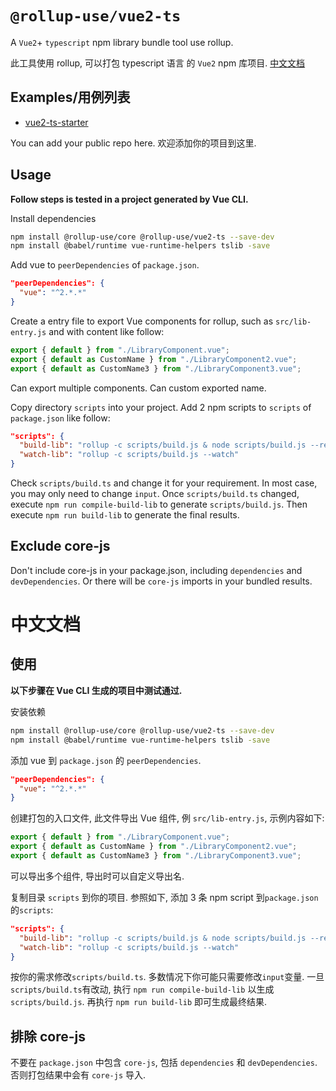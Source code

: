 # `@rollup-use/vue2-ts`

A `Vue2`+ `typescript` npm library bundle tool use rollup.

此工具使用 rollup, 可以打包 typescript 语言 的 `Vue2` npm 库项目. [中文文档](#zh)

## Examples/用例列表

- [vue2-ts-starter](../vue2-ts-starter)

You can add your public repo here. 欢迎添加你的项目到这里.

## Usage

**Follow steps is tested in a project generated by Vue CLI.**

Install dependencies

```sh
npm install @rollup-use/core @rollup-use/vue2-ts --save-dev
npm install @babel/runtime vue-runtime-helpers tslib -save
```

Add vue to `peerDependencies` of `package.json`.

```json
"peerDependencies": {
  "vue": "^2.*.*"
}
```

Create a entry file to export Vue components for rollup, such as `src/lib-entry.js` and with content like follow:

```js
export { default } from "./LibraryComponent.vue";
export { default as CustomName } from "./LibraryComponent2.vue";
export { default as CustomName3 } from "./LibraryComponent3.vue";
```

Can export multiple components. Can custom exported name.

Copy directory `scripts` into your project. Add 2 npm scripts to `scripts` of `package.json` like follow:

```json
"scripts": {
  "build-lib": "rollup -c scripts/build.js & node scripts/build.js --report",
  "watch-lib": "rollup -c scripts/build.js --watch"
}
```

Check `scripts/build.ts` and change it for your requirement. In most case, you may only need to change `input`. Once `scripts/build.ts` changed, execute `npm run compile-build-lib` to generate `scripts/build.js`. Then execute `npm run build-lib` to generate the final results.

## Exclude core-js

Don't include core-js in your package.json, including `dependencies` and `devDependencies`. Or there will be `core-js` imports in your bundled results.

# 中文文档<a name="zh"></a>

## 使用

**以下步骤在 Vue CLI 生成的项目中测试通过.**

安装依赖

```sh
npm install @rollup-use/core @rollup-use/vue2-ts --save-dev
npm install @babel/runtime vue-runtime-helpers tslib -save
```

添加 vue 到 `package.json` 的 `peerDependencies`.

```json
"peerDependencies": {
  "vue": "^2.*.*"
}
```

创建打包的入口文件, 此文件导出 Vue 组件, 例 `src/lib-entry.js`, 示例内容如下:

```js
export { default } from "./LibraryComponent.vue";
export { default as CustomName } from "./LibraryComponent2.vue";
export { default as CustomName3 } from "./LibraryComponent3.vue";
```

可以导出多个组件, 导出时可以自定义导出名.

复制目录 `scripts` 到你的项目. 参照如下, 添加 3 条 npm script 到`package.json`的`scripts`:

```json
"scripts": {
  "build-lib": "rollup -c scripts/build.js & node scripts/build.js --report",
  "watch-lib": "rollup -c scripts/build.js --watch"
}
```

按你的需求修改`scripts/build.ts`. 多数情况下你可能只需要修改`input`变量. 一旦`scripts/build.ts`有改动, 执行 `npm run compile-build-lib` 以生成 `scripts/build.js`. 再执行 `npm run build-lib` 即可生成最终结果.

## 排除 core-js

不要在 `package.json` 中包含 `core-js`, 包括 `dependencies` 和 `devDependencies`. 否则打包结果中会有 `core-js` 导入.

